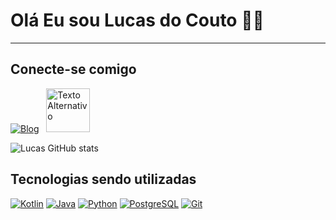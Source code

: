 # Olá Eu sou Lucas do Couto 🙋‍♂️
---------------------------------
## Conecte-se comigo

[![Blog](https://img.shields.io/badge/LinkedIn-0077B5?style=for-the-badge)](https://www.linkedin.com/in/lucas-do-couto/ "target=_blank")&nbsp;&nbsp;
<a href="https://www.dio.me/users/lucascouto91" target="_blank" style=" display: inline-block; text-decoration: none;">
  <img src="https://hermes.digitalinnovation.one/assets/diome/logo-full.svg" alt="Texto Alternativo" width="70">
</a>

![Lucas GitHub stats](https://github-readme-stats.vercel.app/api?username=lucascouto91&show_icons=true&theme=dark&hide=stars)

## Tecnologias sendo utilizadas

[![Kotlin](https://img.shields.io/badge/Kotlin-0095D5?&style=for-the-badge&logo=kotlin&logoColor=white)](https://kotlinlang.org/docs/home.html)
[![Java](https://img.shields.io/badge/java-%23ED8B00.svg?style=for-the-badge&logo=openjdk&logoColor=white)](https://docs.oracle.com/en/java/javase/19/docs/api/index.html)
[![Python](https://img.shields.io/badge/python-3670A0?style=for-the-badge&logo=python&logoColor=ffdd54)](https://docs.python.org/3.12/)
[![PostgreSQL](https://img.shields.io/badge/PostgreSQL-000?style=for-the-badge&logo=postgresql)](https://www.postgresql.org/docs/)
[![Git](https://img.shields.io/badge/GIT-E44C30?style=for-the-badge&logo=git&logoColor=white)](https://git-scm.com/doc)

